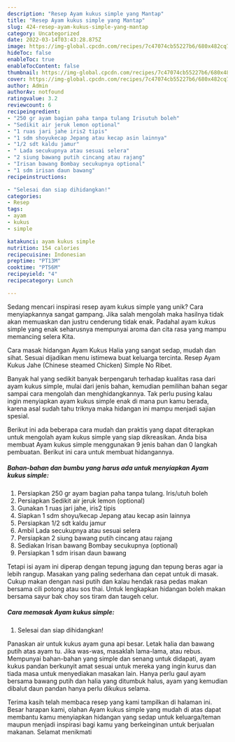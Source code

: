 ```yaml
---
description: "Resep Ayam kukus simple yang Mantap"
title: "Resep Ayam kukus simple yang Mantap"
slug: 424-resep-ayam-kukus-simple-yang-mantap
category: Uncategorized
date: 2022-03-14T03:43:28.875Z
image: https://img-global.cpcdn.com/recipes/7c47074cb55227b6/680x482cq70/ayam-kukus-simple-foto-resep-utama.jpg
hideToc: false
enableToc: true
enableTocContent: false
thumbnail: https://img-global.cpcdn.com/recipes/7c47074cb55227b6/680x482cq70/ayam-kukus-simple-foto-resep-utama.jpg
cover: https://img-global.cpcdn.com/recipes/7c47074cb55227b6/680x482cq70/ayam-kukus-simple-foto-resep-utama.jpg
author: Admin
authorAv: notfound
ratingvalue: 3.2
reviewcount: 6
recipeingredient:
- "250 gr ayam bagian paha tanpa tulang Irisutuh boleh"
- "Sedikit air jeruk lemon optional"
- "1 ruas jari jahe iris2 tipis"
- "1 sdm shoyukecap Jepang atau kecap asin lainnya"
- "1/2 sdt kaldu jamur"
- " Lada secukupnya atau sesuai selera"
- "2 siung bawang putih cincang atau rajang"
- "Irisan bawang Bombay secukupnya optional"
- "1 sdm irisan daun bawang"
recipeinstructions:

- "Selesai dan siap dihidangkan!"
categories:
- Resep
tags:
- ayam
- kukus
- simple

katakunci: ayam kukus simple 
nutrition: 154 calories
recipecuisine: Indonesian
preptime: "PT13M"
cooktime: "PT56M"
recipeyield: "4"
recipecategory: Lunch

---
```





Sedang mencari inspirasi resep ayam kukus simple yang unik? Cara menyiapkannya sangat gampang. Jika salah mengolah maka hasilnya tidak akan memuaskan dan justru cenderung tidak enak. Padahal ayam kukus simple yang enak seharusnya mempunyai aroma dan cita rasa yang mampu memancing selera Kita.





Cara masak hidangan Ayam Kukus Halia yang sangat sedap, mudah dan sihat. Sesuai dijadikan menu istimewa buat keluarga tercinta. Resep Ayam Kukus Jahe (Chinese steamed Chicken) Simple No Ribet.

Banyak hal yang sedikit banyak berpengaruh terhadap kualitas rasa dari ayam kukus simple, mulai dari jenis bahan, kemudian pemilihan bahan segar sampai cara mengolah dan menghidangkannya. Tak perlu pusing kalau ingin menyiapkan ayam kukus simple enak di mana pun kamu berada, karena asal sudah tahu triknya maka hidangan ini mampu menjadi sajian spesial.






Berikut ini ada beberapa cara mudah dan praktis yang dapat diterapkan untuk mengolah ayam kukus simple yang siap dikreasikan. Anda bisa membuat Ayam kukus simple menggunakan 9 jenis bahan dan 0 langkah pembuatan. Berikut ini cara untuk membuat hidangannya.

<!--inarticleads1-->

##### Bahan-bahan dan bumbu yang harus ada untuk menyiapkan Ayam kukus simple:

1. Persiapkan 250 gr ayam bagian paha tanpa tulang. Iris/utuh boleh
1. Persiapkan Sedikit air jeruk lemon (optional)
1. Gunakan 1 ruas jari jahe, iris2 tipis
1. Siapkan 1 sdm shoyu/kecap Jepang atau kecap asin lainnya
1. Persiapkan 1/2 sdt kaldu jamur
1. Ambil  Lada secukupnya atau sesuai selera
1. Persiapkan 2 siung bawang putih cincang atau rajang
1. Sediakan Irisan bawang Bombay secukupnya (optional)
1. Persiapkan 1 sdm irisan daun bawang


Tetapi isi ayam ini diperap dengan tepung jagung dan tepung beras agar ia lebih rangup. Masakan yang paling sederhana dan cepat untuk di masak. Cukup makan dengan nasi putih dan kalau hendak rasa pedas makan bersama cili potong atau sos thai. Untuk lengkapkan hidangan boleh makan bersama sayur bak choy sos tiram dan taugeh celur. 

<!--inarticleads2-->

##### Cara memasak Ayam kukus simple:


1. Selesai dan siap dihidangkan!

Panaskan air untuk kukus ayam guna api besar. Letak halia dan bawang putih atas ayam tu. Jika was-was, masaklah lama-lama, atau rebus. Mempunyai bahan-bahan yang simple dan senang untuk didapati, ayam kukus pandan berkunyit amat sesuai untuk mereka yang ingin kurus dan tiada masa untuk menyediakan masakan lain. Hanya perlu gaul ayam bersama bawang putih dan halia yang ditumbuk halus, ayam yang kemudian dibalut daun pandan hanya perlu dikukus selama. 

Terima kasih telah membaca resep yang kami tampilkan di halaman ini. Besar harapan kami, olahan Ayam kukus simple yang mudah di atas dapat membantu kamu menyiapkan hidangan yang sedap untuk keluarga/teman maupun menjadi inspirasi bagi kamu yang berkeinginan untuk berjualan makanan. Selamat menikmati
